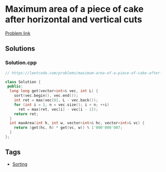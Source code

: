 # Maximum area of a piece of cake after horizontal and vertical cuts

[Problem link](https://leetcode.com/problems/maximum-area-of-a-piece-of-cake-after-horizontal-and-vertical-cuts)

## Solutions


### Solution.cpp
```cpp
// https://leetcode.com/problems/maximum-area-of-a-piece-of-cake-after-horizontal-and-vertical-cuts

class Solution {
 public:
  long long get(vector<int>& vec, int L) {
    sort(vec.begin(), vec.end());
    int ret = max(vec[0], L - vec.back());
    for (int i = 1, n = vec.size(); i < n; ++i)
      ret = max(ret, vec[i] - vec[i - 1]);
    return ret;
  }
  int maxArea(int h, int w, vector<int>& hc, vector<int>& vc) {
    return (get(hc, h) * get(vc, w)) % 1'000'000'007;
  }
};
```
## Tags

* [Sorting](/README.md#Sorting)
